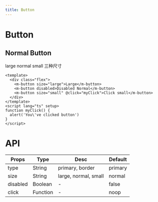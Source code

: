 ```yaml
---
title: Button
---
```


# Button

## Normal Button

large normal small 三种尺寸

```vue demo
<template>
  <div class="flex">
    <m-button size="large">Large</m-button>
    <m-button disabled>Disabled Normal</m-button>
    <m-button size="small" @click="myClick">Click small</m-button>
  </div>  
</template>
<script lang="ts" setup>
function myClick() {
  alert('You\'ve clicked button')
}
</script>
```


# API

| Props       | Type        |  Desc       | Default |
| ----------- | ----------- | ----------- | ------ |
| type        | String      | primary, border | primary  |
| size        | String      | large, normal, small  | normal |
| disabled    | Boolean     | - | false  |
| click       | Function    |  - | noop |
